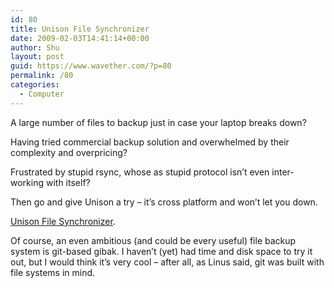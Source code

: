 ```yaml
---
id: 80
title: Unison File Synchronizer
date: 2009-02-03T14:41:14+00:00
author: Shu
layout: post
guid: https://www.wavether.com/?p=80
permalink: /80
categories:
  - Computer
---
```

A large number of files to backup just in case your laptop breaks down?

Having tried commercial backup solution and overwhelmed by their complexity and overpricing?

Frustrated by stupid rsync, whose as stupid protocol isn&#8217;t even inter-working with itself?

Then go and give Unison a try &#8211; it&#8217;s cross platform and won&#8217;t let you down.

[Unison File Synchronizer](http://www.cis.upenn.edu/~bcpierce/unison/).

Of course, an even ambitious (and could be every useful) file backup system is git-based gibak. I haven&#8217;t (yet) had time and disk space to try it out, but I would think it&#8217;s very cool &#8211; after all, as Linus said, git was built with file systems in mind.
